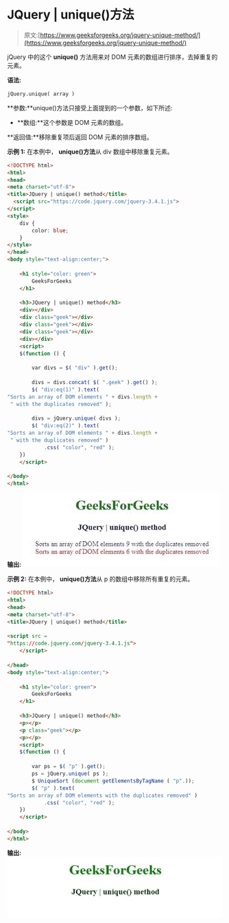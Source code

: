 # JQuery | unique()方法

> 原文:[https://www.geeksforgeeks.org/jquery-unique-method/](https://www.geeksforgeeks.org/jquery-unique-method/)

jQuery 中的这个 **unique()** 方法用来对 DOM 元素的数组进行排序，去掉重复的元素。

**语法:**

```html
jQuery.unique( array )

```

**参数:**unique()方法只接受上面提到的一个参数，如下所述:

*   **数组:**这个参数是 DOM 元素的数组。

**返回值:**移除重复项后返回 DOM 元素的排序数组。

**示例 1:** 在本例中， **unique()方法**从 div 数组中移除重复元素。

```html
<!DOCTYPE html>
<html>
<head>
<meta charset="utf-8">
<title>JQuery | unique() method</title> 
  <script src="https://code.jquery.com/jquery-3.4.1.js">
</script>
<style>
    div {
        color: blue;
    }
</style>
</head>
<body style="text-align:center;"> 

    <h1 style="color: green"> 
        GeeksForGeeks 
    </h1> 

    <h3>JQuery | unique() method</h3>
    <div></div>
    <div class="geek"></div>
    <div class="geek"></div>
    <div class="geek"></div>
    <div></div>
    <script>
    $(function () { 

        var divs = $( "div" ).get();

        divs = divs.concat( $( ".geek" ).get() );
        $( "div:eq(1)" ).text( 
"Sorts an array of DOM elements " + divs.length +
 " with the duplicates removed" );

        divs = jQuery.unique( divs );
        $( "div:eq(2)" ).text( 
"Sorts an array of DOM elements " + divs.length +
 " with the duplicates removed" )
            .css( "color", "red" );
    })
    </script>

</body>
</html>                    
```

**输出:**
![](img/7b298d5e35f490048d78d4fa7c47bb86.png)

**示例 2:** 在本例中， **unique()方法**从 p 的数组中移除所有重复的元素。

```html
<!DOCTYPE html>
<html>
<head>
<meta charset="utf-8">
<title>JQuery | unique() method</title> 

<script src = 
"https://code.jquery.com/jquery-3.4.1.js"> 
    </script> 

</head>
<body style="text-align:center;"> 

    <h1 style="color: green"> 
        GeeksForGeeks 
    </h1> 

    <h3>JQuery | unique() method</h3>
    <p></p>
    <p class="geek"></p>
    <p></p>
    <script>
    $(function () { 

        var ps = $( "p" ).get();
        ps = jQuery.unique( ps );
        $ UniqueSort (document getElementsByTagName ( "p".));
        $( "p" ).text( 
"Sorts an array of DOM elements with the duplicates removed" )
            .css( "color", "red" );
    })
    </script>

</body>
</html>                    
```

**输出:**
![](img/f990c8025024de433c4ef66a6a6984b3.png)